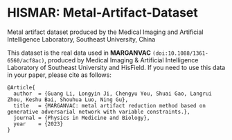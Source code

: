 # HISMAR: Metal-Artifact-Dataset
Metal artifact dataset produced by the Medical Imaging and Artificial Intelligence Laboratory, Southeast University, China

This dataset is the real data used in **MARGANVAC** `(doi:10.1088/1361-6560/acf8ac)`, produced by Medical Imaging & Artificial Intelligence Laboratory of Southeast University and HisField. If you need to use this data in your paper, please cite as follows:
```
@Article{
  author  = {Guang Li, Longyin Ji, Chengyu You, Shuai Gao, Langrui Zhou, Keshu Bai, Shouhua Luo, Ning Gu},
  title   = {MARGANVAC: metal artifact reduction method based on generative adversarial network with variable constraints.},
  journal = {Physics in Medicine and Biology},
  year    = {2023}
}
```




